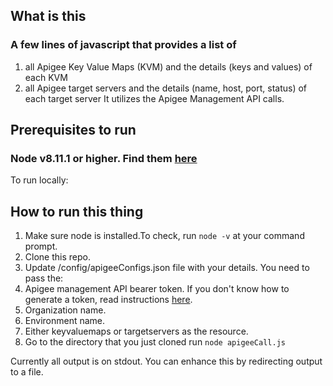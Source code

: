 ## What is this
### A few lines of javascript that provides a list of
  1. all Apigee Key Value Maps (KVM) and the details (keys and values) of each KVM
  2. all Apigee target servers and the details (name, host, port, status) of each target server
It utilizes the Apigee Management API calls.

## Prerequisites to run
### Node v8.11.1 or higher. Find them [here](https://nodejs.org/ja/blog/release/v8.11.1/)
To run locally:

## How to run this thing
1. Make sure node is installed.To check, run `node -v` at your command prompt.
2. Clone this repo.
3. Update /config/apigeeConfigs.json file with your details. You need to pass the:
  1. Apigee management API bearer token. If you don't know how to generate a token, read instructions [here](https://docs.apigee.com/api-platform/system-administration/management-api-tokens).
  2. Organization name.
  3. Environment name.
  4. Either keyvaluemaps or targetservers as the resource.
4. Go to the directory that you just cloned run `node apigeeCall.js`

Currently all output is on stdout. You can enhance this by redirecting output to a file.
